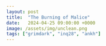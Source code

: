 ```yaml
---
layout: post
title:  "The Burning of Malice"
date:   2024-04-25 09:00:00 +0000
image: /assets/img/unclean.png
tags: ["grimdark", "inq28", "ankh"]
---
```



